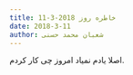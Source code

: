 ```yaml
---
title: خاطره روز 2018-3-11
date: 2018-3-11
author: شعبان محمد حسنی
---
```


اصلا یادم نمیاد امروز چی کار کردم.